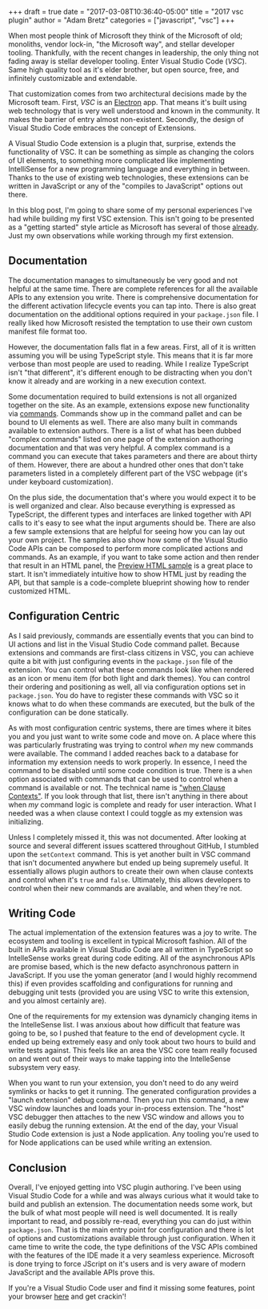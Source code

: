 +++
draft = true
date = "2017-03-08T10:36:40-05:00"
title = "2017 vsc plugin"
author = "Adam Bretz"
categories = ["javascript", "vsc"]
+++

When most people think of Microsoft they think of the Microsoft of old; monoliths, vendor lock-in, "the Microsoft way", and stellar developer tooling. Thankfully, with the recent changes in leadership, the only thing not fading away is stellar developer tooling. Enter Visual Studio Code (_VSC_). Same high quality tool as it's elder brother, but open source, free, and infinitely customizable and extendable.

That customization comes from two architectural decisions made by the Microsoft team. First, _VSC_ is an [Electron](https://electron.atom.io/) app. That means it's built using web technology that is very well understood and known in the community. It makes the barrier of entry almost non-existent. Secondly, the design of Visual Studio Code embraces the concept of Extensions.

A Visual Studio Code extension is a plugin that, surprise, extends the functionality of VSC. It can be something as simple as changing the colors of UI elements, to something more complicated like implementing IntelliSense for a new programming language and everything in between. Thanks to the use of existing web technologies, these extensions can be written in JavaScript or any of the "compiles to JavaScript" options out there.

In this blog post, I'm going to share some of my personal experiences I've had while building my first VSC extension. This isn't going to be presented as a "getting started" style article as Microsoft has several of those [already](https://code.visualstudio.com/docs/extensions/example-hello-world). Just my own observations while working through my first extension.

## Documentation

The documentation manages to simultaneously be very good and not helpful at the same time. There are complete references for all the available APIs to any extension you write. There is comprehensive documentation for the different activation lifecycle events you can tap into. There is also great documentation on the additional options required in your `package.json` file. I really liked how Microsoft resisted the temptation to use their own custom manifest file format too.

However, the documentation falls flat in a few areas. First, all of it is written assuming you will be using TypeScript style. This means that it is far more verbose than most people are used to reading. While I realize TypeScript isn't "that different", it's different enough to be distracting when you don't know it already and are working in a new execution context.

Some documentation required to build extensions is not all organized together on the site. As an example, extensions expose new functionality via [commands](https://code.visualstudio.com/docs/extensionAPI/extension-points#_contributescommands). Commands show up in the command pallet and can be bound to UI elements as well. There are also many built in commands available to extension authors. There is a list of what has been dubbed "complex commands" listed on one page of the extension authoring documentation and that was very helpful. A complex command is a command you can execute that takes parameters and there are about thirty of them. However, there are about a hundred other ones that don't take parameters listed in a completely different part of the VSC webpage (it's under keyboard customization).

On the plus side, the documentation that's where you would expect it to be is well organized and clear. Also because everything is expressed as TypeScript, the different types and interfaces are linked together with API calls to it's easy to see what the input arguments should be. There are also a few sample extensions that are helpful for seeing how you can lay out your own project. The samples also show how some of the Visual Studio Code APIs can be composed to perform more complicated actions and commands. As an example, if you want to take some action and then render that result in an HTML panel, the [Preview HTML sample](https://github.com/Microsoft/vscode-extension-samples/tree/master/previewhtml-sample) is a great place to start. It isn't immediately intuitive how to show HTML just by reading the API, but that sample is a code-complete blueprint showing how to render customized HTML.

## Configuration Centric

As I said previously, commands are essentially events that you can bind to UI actions and list in the Visual Studio Code command pallet. Because extensions and commands are first-class citizens in VSC, you can achieve quite a bit with just configuring events in the `package.json` file of the extension. You can control what these commands look like when rendered as an icon or menu item (for both light and dark themes). You can control their ordering and positioning as well, all via configuration options set in `package.json`. You do have to register these commands with VSC so it knows what to do when these commands are executed, but the bulk of the configuration can be done statically.

As with most configuration centric systems, there are times where it bites you and you just want to write some code and move on. A place where this was particularly frustrating was trying to control *when* my new commands were available. The command I added reaches back to a database for information my extension needs to work properly. In essence, I need the command to be disabled until some code condition is true. There is a `when` option associated with commands that can be used to control when a command is available or not. The technical name is ["when Clause Contexts"](https://code.visualstudio.com/docs/customization/keybindings#_when-clause-contexts). If you look through that list, there isn't anything in there about when *my* command logic is complete and ready for user interaction. What I needed was a when clause context I could toggle as my extension was initializing. 

Unless I completely missed it, this was not documented. After looking at source and several different issues scattered throughout GitHub, I stumbled upon the `setContext` command. This is yet another built in VSC command that isn't documented anywhere but ended up being supremely useful. It essentially allows plugin authors to create their own when clause contexts and control when it's `true` and `false`. Ultimately, this allows developers to control when their new commands are available, and when they're not.

## Writing Code

The actual implementation of the extension features was a joy to write. The ecosystem and tooling is excellent in typical Microsoft fashion. All of the built in APIs available in Visual Studio Code are all written in TypeScript so IntelleSense works great during code editing. All of the asynchronous APIs are promise based, which is the new defacto asynchronous pattern in JavaScript. If you use the yoman generator (and I would highly recommend this) if even provides scaffolding and configurations for running and debugging unit tests (provided you are using VSC to write this extension, and you almost certainly are).

One of the requirements for my extension was dynamicly changing items in the IntelleSense list. I was anxious about how difficult that feature was going to be, so I pushed that feature to the end of development cycle. It ended up being extremely easy and only took about two hours to build and write tests against. This feels like an area the VSC core team really focused on and went out of their ways to make tapping into the IntelleSense subsystem very easy.

When you want to run your extension, you don't need to do any weird symlinks or hacks to get it running. The generated configuration provides a "launch extension" debug command. Then you run this command, a new VSC window launches and loads your in-process extension. The "host" VSC debugger then attaches to the new VSC window and allows you to easily debug the running extension. At the end of the day, your Visual Studio Code extension is just a Node application. Any tooling you're used to for Node applications can be used while writing an extension.

## Conclusion

Overall, I've enjoyed getting into VSC plugin authoring. I've been using Visual Studio Code for a while and was always curious what it would take to build and publish an extension. The documentation needs some work, but the bulk of what most people will need is well documented. It is really important to read, and possibly re-read, everything you can do just within `package.json`. That is the main entry point for configuration and there is lot of options and customizations available through just configuration. When it came time to write the code, the type definitions of the VSC APIs combined with the features of the IDE made it a very seamless experience. Microsoft is done trying to force JScript on it's users and is very aware of modern JavaScript and the available APIs prove this.

If you're a Visual Studio Code user and find it missing some features, point your browser [here](https://code.visualstudio.com/docs/extensions/example-hello-world) and get crackin'!